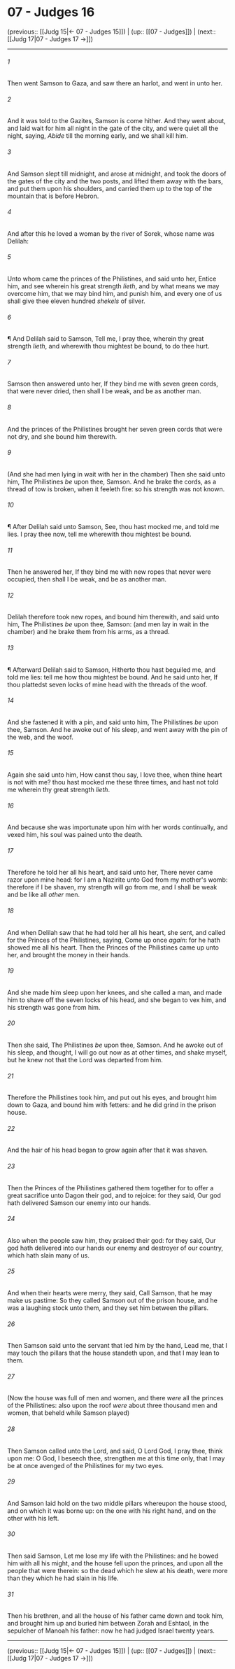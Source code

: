 # 07 - Judges 16

(previous:: [[Judg 15|← 07 - Judges 15]]) | (up:: [[07 - Judges]]) | (next:: [[Judg 17|07 - Judges 17 →]])

***


###### 1 
Then went Samson to Gaza, and saw there an harlot, and went in unto her. 

###### 2 
And it was told to the Gazites, Samson is come hither. And they went about, and laid wait for him all night in the gate of the city, and were quiet all the night, saying, _Abide_ till the morning early, and we shall kill him. 

###### 3 
And Samson slept till midnight, and arose at midnight, and took the doors of the gates of the city and the two posts, and lifted them away with the bars, and put them upon his shoulders, and carried them up to the top of the mountain that is before Hebron. 

###### 4 
And after this he loved a woman by the river of Sorek, whose name was Delilah: 

###### 5 
Unto whom came the princes of the Philistines, and said unto her, Entice him, and see wherein his great strength _lieth_, and by what means we may overcome him, that we may bind him, and punish him, and every one of us shall give thee eleven hundred _shekels_ of silver. 

###### 6 
¶ And Delilah said to Samson, Tell me, I pray thee, wherein thy great strength _lieth_, and wherewith thou mightest be bound, to do thee hurt. 

###### 7 
Samson then answered unto her, If they bind me with seven green cords, that were never dried, then shall I be weak, and be as another man. 

###### 8 
And the princes of the Philistines brought her seven green cords that were not dry, and she bound him therewith. 

###### 9 
(And she had men lying in wait with her in the chamber) Then she said unto him, The Philistines _be_ upon thee, Samson. And he brake the cords, as a thread of tow is broken, when it feeleth fire: so his strength was not known. 

###### 10 
¶ After Delilah said unto Samson, See, thou hast mocked me, and told me lies. I pray thee now, tell me wherewith thou mightest be bound. 

###### 11 
Then he answered her, If they bind me with new ropes that never were occupied, then shall I be weak, and be as another man. 

###### 12 
Delilah therefore took new ropes, and bound him therewith, and said unto him, The Philistines _be_ upon thee, Samson: (and men lay in wait in the chamber) and he brake them from his arms, as a thread. 

###### 13 
¶ Afterward Delilah said to Samson, Hitherto thou hast beguiled me, and told me lies: tell me how thou mightest be bound. And he said unto her, If thou plattedst seven locks of mine head with the threads of the woof. 

###### 14 
And she fastened it with a pin, and said unto him, The Philistines _be_ upon thee, Samson. And he awoke out of his sleep, and went away with the pin of the web, and the woof. 

###### 15 
Again she said unto him, How canst thou say, I love thee, when thine heart is not with me? thou hast mocked me these three times, and hast not told me wherein thy great strength _lieth_. 

###### 16 
And because she was importunate upon him with her words continually, and vexed him, his soul was pained unto the death. 

###### 17 
Therefore he told her all his heart, and said unto her, There never came razor upon mine head: for I am a Nazirite unto God from my mother's womb: therefore if I be shaven, my strength will go from me, and I shall be weak and be like all _other_ men. 

###### 18 
And when Delilah saw that he had told her all his heart, she sent, and called for the Princes of the Philistines, saying, Come up once _again_: for he hath showed me all his heart. Then the Princes of the Philistines came up unto her, and brought the money in their hands. 

###### 19 
And she made him sleep upon her knees, and she called a man, and made him to shave off the seven locks of his head, and she began to vex him, and his strength was gone from him. 

###### 20 
Then she said, The Philistines _be_ upon thee, Samson. And he awoke out of his sleep, and thought, I will go out now as at other times, and shake myself, but he knew not that the Lord was departed from him. 

###### 21 
Therefore the Philistines took him, and put out his eyes, and brought him down to Gaza, and bound him with fetters: and he did grind in the prison house. 

###### 22 
And the hair of his head began to grow again after that it was shaven. 

###### 23 
Then the Princes of the Philistines gathered them together for to offer a great sacrifice unto Dagon their god, and to rejoice: for they said, Our god hath delivered Samson our enemy into our hands. 

###### 24 
Also when the people saw him, they praised their god: for they said, Our god hath delivered into our hands our enemy and destroyer of our country, which hath slain many of us. 

###### 25 
And when their hearts were merry, they said, Call Samson, that he may make us pastime: So they called Samson out of the prison house, and he was a laughing stock unto them, and they set him between the pillars. 

###### 26 
Then Samson said unto the servant that led him by the hand, Lead me, that I may touch the pillars that the house standeth upon, and that I may lean to them. 

###### 27 
(Now the house was full of men and women, and there _were_ all the princes of the Philistines: also upon the roof _were_ about three thousand men and women, that beheld while Samson played) 

###### 28 
Then Samson called unto the Lord, and said, O Lord God, I pray thee, think upon me: O God, I beseech thee, strengthen me at this time only, that I may be at once avenged of the Philistines for my two eyes. 

###### 29 
And Samson laid hold on the two middle pillars whereupon the house stood, and on which it was borne up: on the one with his right hand, and on the other with his left. 

###### 30 
Then said Samson, Let me lose my life with the Philistines: and he bowed him with all his might, and the house fell upon the princes, and upon all the people that were therein: so the dead which he slew at his death, were more than they which he had slain in his life. 

###### 31 
Then his brethren, and all the house of his father came down and took him, and brought him up and buried him between Zorah and Eshtaol, in the sepulcher of Manoah his father: now he had judged Israel twenty years.

***

(previous:: [[Judg 15|← 07 - Judges 15]]) | (up:: [[07 - Judges]]) | (next:: [[Judg 17|07 - Judges 17 →]])
